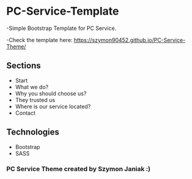 # PC-Service-Template
-Simple Bootstrap Template for PC Service.

-Check the template here: https://szymon90452.github.io/PC-Service-Theme/

## Sections
- Start
- What we do?
- Why you should choose us?
- They trusted us
- Where is our service located?
- Contact

## Technologies
- Bootstrap
- SASS

### PC Service Theme created by Szymon Janiak :)
